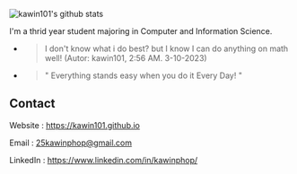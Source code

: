 ![kawin101's github stats](https://github-readme-stats.vercel.app/api?username=kawin101&show_icons=true)

I'm a thrid year student majoring in Computer and Information Science. 
* > I don't know what i do best? but I know I can do anything on math well! (Autor: kawin101, 2:56 AM. 3-10-2023)
* > " Everything stands easy when you do it Every Day! "
## Contact

Website : https://kawin101.github.io

Email : 25kawinphop@gmail.com

LinkedIn : https://www.linkedin.com/in/kawinphop/
